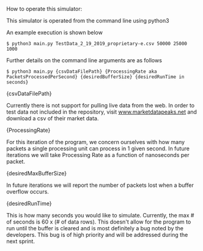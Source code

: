How to operate this simulator:

This simulator is operated from the command line using python3

An example execution is shown below

```
$ python3 main.py TestData_2_19_2019_proprietary-e.csv 50000 25000 1000
```


Further details on the command line arguments are as follows

```
$ python3 main.py {csvDataFilePath} {ProcessingRate aka PacketsProcessedPerSecond} {desiredBufferSize} {desiredRunTime in seconds}
```

{csvDataFilePath}

Currently there is not support for pulling live data from the web. In order to test data not included in the repository, visit www.marketdatapeaks.net and download a csv of their market data.

{ProcessingRate}

For this iteration of the program, we concern ourselves with how many packets a single processing unit can process in 1 given second. 
In future iterations we will take Processing Rate as a function of nanoseconds per packet.

{desiredMaxBufferSize}

In future iterations we will report the number of packets lost when a buffer overflow occurs.

{desiredRunTime}

This is how many seconds you would like to simulate. Currently, the max # of seconds is 60 x (# of data rows). This doesn't allow for the program to run until the buffer is cleared and is most definitely a bug noted by the developers. This bug is of high priority and will be addressed during the next sprint.